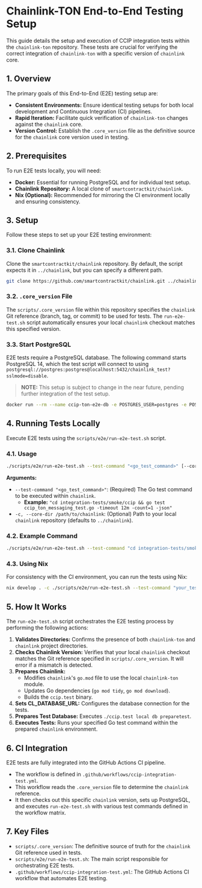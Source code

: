 # Chainlink-TON End-to-End Testing Setup

This guide details the setup and execution of CCIP integration tests within the `chainlink-ton` repository. These tests are crucial for verifying the correct integration of `chainlink-ton` with a specific version of `chainlink` core.

## 1. Overview

The primary goals of this End-to-End (E2E) testing setup are:

* **Consistent Environments:** Ensure identical testing setups for both local development and Continuous Integration (CI) pipelines.
* **Rapid Iteration:** Facilitate quick verification of `chainlink-ton` changes against the `chainlink` core.
* **Version Control:** Establish the `.core_version` file as the definitive source for the `chainlink` core version used in testing.

## 2. Prerequisites

To run E2E tests locally, you will need:

* **Docker:** Essential for running PostgreSQL and for individual test setup.
* **Chainlink Repository:** A local clone of `smartcontractkit/chainlink`.
* **Nix (Optional):** Recommended for mirroring the CI environment locally and ensuring consistency.

## 3. Setup

Follow these steps to set up your E2E testing environment:

### 3.1. Clone Chainlink

Clone the `smartcontractkit/chainlink` repository. By default, the script expects it in `../chainlink`, but you can specify a different path.

```bash
git clone https://github.com/smartcontractkit/chainlink.git ../chainlink
```

### 3.2. `.core_version` File

The `scripts/.core_version` file within this repository specifies the `chainlink` Git reference (branch, tag, or commit) to be used for tests. The `run-e2e-test.sh` script automatically ensures your local `chainlink` checkout matches this specified version.

### 3.3. Start PostgreSQL

E2E tests require a PostgreSQL database. The following command starts PostgreSQL 14, which the test script will connect to using `postgresql://postgres:postgres@localhost:5432/chainlink_test?sslmode=disable`.

> **NOTE:** This setup is subject to change in the near future, pending further integration of the test setup.

```bash
docker run --rm --name ccip-ton-e2e-db -e POSTGRES_USER=postgres -e POSTGRES_PASSWORD=postgres -e POSTGRES_DB=chainlink_test -p 5432:5432 postgres:14
```

## 4. Running Tests Locally

Execute E2E tests using the `scripts/e2e/run-e2e-test.sh` script.

### 4.1. Usage

```bash
./scripts/e2e/run-e2e-test.sh --test-command "<go_test_command>" [--core-dir /path/to/chainlink_core]
```

**Arguments:**

* `--test-command "<go_test_command>"`: (Required) The Go test command to be executed within `chainlink`.
    * **Example:** `"cd integration-tests/smoke/ccip && go test ccip_ton_messaging_test.go -timeout 12m -count=1 -json"`
* `-c, --core-dir /path/to/chainlink`: (Optional) Path to your local `chainlink` repository (defaults to `../chainlink`).

### 4.2. Example Command

```bash
./scripts/e2e/run-e2e-test.sh --test-command "cd integration-tests/smoke/ccip && go test ccip_ton_messaging_test.go -timeout 12m -count=1 -json"
```

### 4.3. Using Nix

For consistency with the CI environment, you can run the tests using Nix:

```bash
nix develop . -c ./scripts/e2e/run-e2e-test.sh --test-command "your_test_command_here"
```

## 5. How It Works

The `run-e2e-test.sh` script orchestrates the E2E testing process by performing the following actions:

1.  **Validates Directories:** Confirms the presence of both `chainlink-ton` and `chainlink` project directories.
2.  **Checks Chainlink Version:** Verifies that your local `chainlink` checkout matches the Git reference specified in `scripts/.core_version`. It will error if a mismatch is detected.
3.  **Prepares Chainlink:**
    * Modifies `chainlink`'s `go.mod` file to use the local `chainlink-ton` module.
    * Updates Go dependencies (`go mod tidy`, `go mod download`).
    * Builds the `ccip.test` binary.
4.  **Sets CL_DATABASE_URL:** Configures the database connection for the tests.
5.  **Prepares Test Database:** Executes `./ccip.test local db preparetest`.
6.  **Executes Tests:** Runs your specified Go test command within the prepared `chainlink` environment.

## 6. CI Integration

E2E tests are fully integrated into the GitHub Actions CI pipeline.

* The workflow is defined in `.github/workflows/ccip-integration-test.yml`.
* This workflow reads the `.core_version` file to determine the `chainlink` reference.
* It then checks out this specific `chainlink` version, sets up PostgreSQL, and executes `run-e2e-test.sh` with various test commands defined in the workflow matrix.

## 7. Key Files

* `scripts/.core_version`: The definitive source of truth for the `chainlink` Git reference used in tests.
* `scripts/e2e/run-e2e-test.sh`: The main script responsible for orchestrating E2E tests.
* `.github/workflows/ccip-integration-test.yml`: The GitHub Actions CI workflow that automates E2E testing.